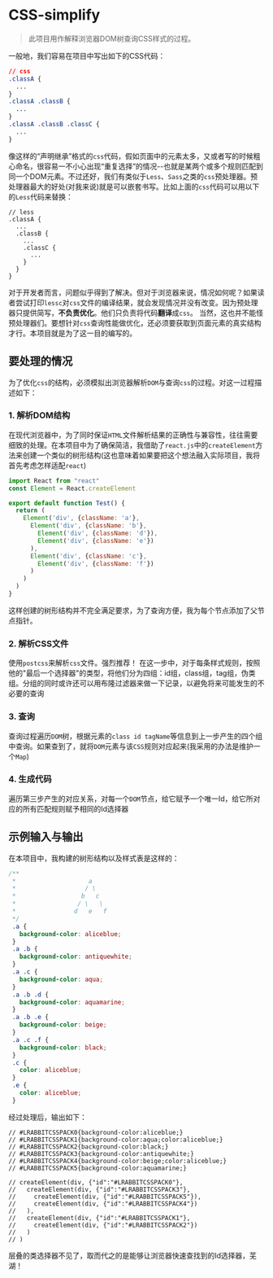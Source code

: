 # CSS-simplify

> 此项目用作解释浏览器DOM树查询CSS样式的过程。

一般地，我们容易在项目中写出如下的CSS代码：

```css
// css
.classA {
  ...
}
.classA .classB {
  ...
}
.classA .classB .classC {
  ...
}
```
像这样的“声明继承”格式的`css`代码，假如页面中的元素太多，又或者写的时候粗心命名，很容易一不小心出现“重复选择”的情况--也就是某两个或多个规则匹配到同一个DOM元素。不过还好，我们有类似于`Less`、`Sass`之类的`css`预处理器。预处理器最大的好处(对我来说)就是可以嵌套书写。比如上面的`css`代码可以用以下的`Less`代码来替换：
```Less
// less
.classA {
  ...
  .classB {
    ...
    .classC {
      ...
    }
  }
}
```
对于开发者而言，问题似乎得到了解决。但对于浏览器来说，情况如何呢？如果读者尝试打印`lessc`对`css`文件的编译结果，就会发现情况并没有改变。因为预处理器只提供简写，**不负责优化**。他们只负责将代码**翻译**成`css`。
当然，这也并不能怪预处理器们。要想针对`css`查询性能做优化，还必须要获取到页面元素的真实结构才行。本项目就是为了这一目的编写的。
## 要处理的情况
为了优化`css`的结构，必须模拟出浏览器解析`DOM`与查询`css`的过程。对这一过程描述如下：
### 1. 解析DOM结构
在现代浏览器中，为了同时保证`HTML`文件解析结果的正确性与兼容性，往往需要细致的处理。在本项目中为了确保简洁，我借助了`react.js`中的`createElement`方法来创建一个类似的树形结构(这也意味着如果要把这个想法融入实际项目，我将首先考虑怎样适配`react`)
```js
import React from "react"
const Element = React.createElement

export default function Test() {
  return (
    Element('div', {className: 'a'}, 
      Element('div', {className: 'b'}, 
        Element('div', {className: 'd'}), 
        Element('div', {className: 'e'})
      ), 
      Element('div', {className: 'c'}, 
        Element('div', {className: 'f'})
      )
    )
  )
}
```
这样创建的树形结构并不完全满足要求，为了查询方便，我为每个节点添加了父节点指针。
### 2. 解析CSS文件
使用`postcss`来解析`css`文件。强烈推荐！
在这一步中，对于每条样式规则，按照他的"最后一个选择器"的类型，将他们分为四组：id组，class组，tag组，伪类组。分组的同时或许还可以用布隆过滤器来做一下记录，以避免将来可能发生的不必要的查询
### 3. 查询
查询过程遍历`DOM`树，根据元素的`class id tagName`等信息到上一步产生的四个组中查询。如果查到了，就将`DOM`元素与该`CSS`规则对应起来(我采用的办法是维护一个`Map`)
### 4. 生成代码
遍历第三步产生的对应关系，对每一个`DOM`节点，给它赋予一个唯一Id，给它所对应的所有匹配规则赋予相同的Id选择器

## 示例输入与输出
在本项目中，我构建的树形结构以及样式表是这样的：
```css
/**
 *                    a
 *                   / \
 *                  b   c
 *                 / \   \
 *                d   e   f
 */
 .a {
   background-color: aliceblue;
 }
 .a .b {
   background-color: antiquewhite;
 }
 .a .c {
   background-color: aqua;
 }
 .a .b .d {
   background-color: aquamarine;
 }
 .a .b .e {
   background-color: beige;
 }
 .a .c .f {
   background-color: black;
 }
 .c {
   color: aliceblue;
 }
 .e { 
   color: aliceblue;
 }
```
经过处理后，输出如下：
```
// #LRABBITCSSPACK0{background-color:aliceblue;}
// #LRABBITCSSPACK1{background-color:aqua;color:aliceblue;}
// #LRABBITCSSPACK2{background-color:black;}
// #LRABBITCSSPACK3{background-color:antiquewhite;}
// #LRABBITCSSPACK4{background-color:beige;color:aliceblue;}
// #LRABBITCSSPACK5{background-color:aquamarine;}

// createElement(div, {"id":"#LRABBITCSSPACK0"}, 
//   createElement(div, {"id":"#LRABBITCSSPACK3"}, 
//     createElement(div, {"id":"#LRABBITCSSPACK5"}), 
//     createElement(div, {"id":"#LRABBITCSSPACK4"})
//   ), 
//   createElement(div, {"id":"#LRABBITCSSPACK1"}, 
//     createElement(div, {"id":"#LRABBITCSSPACK2"})
//   )
// )
```
层叠的类选择器不见了，取而代之的是能够让浏览器快速查找到的Id选择器，芜湖！
